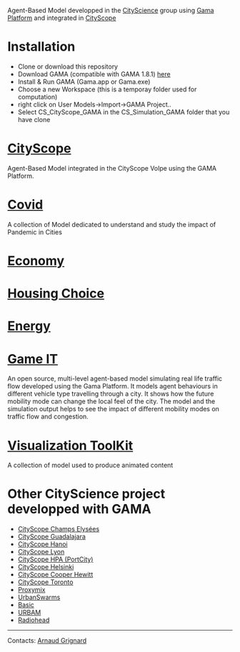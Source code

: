 Agent-Based Model developped in the [CityScience](https://www.media.mit.edu/groups/city-science/overview/) group using [Gama Platform](https://gama-platform.github.io/) and integrated in [CityScope](https://www.media.mit.edu/projects/cityscope/overview/)

# Installation
  - Clone or download this repository
  - Download GAMA (compatible with GAMA 1.8.1) [here](https://gama-platform.github.io/download)
  - Install & Run GAMA (Gama.app or Gama.exe) 
  - Choose a new Workspace (this is a temporay folder used for computation)
  - right click on User Models->Import->GAMA Project..
  - Select CS_CityScope_GAMA in the CS_Simulation_GAMA folder that you have clone

# [CityScope](https://github.com/mitmedialab/CityScope_GAMA/wiki/CityScope)

Agent-Based Model integrated in the CityScope Volpe using the GAMA Platform. 

# [Covid](https://github.com/mitmedialab/CityScope_GAMA/wiki/Covid)

A collection of Model dedicated to understand and study the impact of Pandemic in Cities

# [Economy](https://github.com/CityScope/CS_CityScope_GAMA/wiki/Economy)

# [Housing Choice](https://github.com/CityScope/CS_CityScope_GAMA/wiki/HousingChoice)

# [Energy](https://github.com/CityScope/CS_CityScope_GAMA/wiki/Energy)

# [Game IT](https://github.com/mitmedialab/CityScope_GAMA/wiki/Game-IT)
An open source, multi-level agent-based model simulating real life traffic flow developed using the Gama Platform. It models agent behaviours in different vehicle type travelling through a city. It shows how the future mobility mode can change the local feel of the city. The model and the simulation output helps to see the impact of different mobility modes on traffic flow and congestion. 

# [Visualization ToolKit](https://github.com/CityScope/CS_CityScope_GAMA/wiki/VisualizationToolKit)
A collection of model used to produce animated content 

# Other CityScience project developped with GAMA 

 - [CityScope Champs Elysées](https://github.com/CityScope/CSL_Paris)
 - [CityScope Guadalajara](https://github.com/CityScope/CSL_Guadalajara)
 - [CityScope Hanoi](https://github.com/CityScope/CSL_Hanoi)
 - [CityScope Lyon](https://github.com/CityScope/CSL_Lyon)
 - [CityScope HPA (PortCity)](https://github.com/CityScope/CSL_Hamburg_HPA)
 - [CityScope Helsinki](https://github.com/CityScope/CSL_Helsinki)
 - [CityScope Cooper Hewitt](https://github.com/CityScope/CS_Cooper-Hewitt)
 - [CityScope Toronto](https://github.com/CityScope/CSL_Toronto)
 - [Proxymix](https://github.com/CityScope/CS_Proxymix) 
 - [UrbanSwarms](https://github.com/mitmedialab/UrbanSwarms) 
 - [Basic](https://github.com/mitmedialab/Basic)
 - [URBAM](https://github.com/agrignard/URBAM)
 - [Radiohead](https://github.com/agrignard/r_adiohead_10kandOK)
---
Contacts: [Arnaud Grignard](https://www.media.mit.edu/people/agrignar/overview/)
